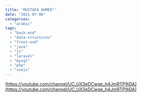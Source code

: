 ```yaml
---
title: 'MUSTAFA AHMED"'
date: "2021-07-06"
categories:
  - "arabic"
tags:
  - "back-end"
  - "data-structures"
  - "front-end"
  - "java"
  - "js"
  - "laravel"
  - "mysql"
  - "php"
  - "vuejs"
---
```


[https://youtube.com/channel/UC_UX3eDCwge_h4JmRTP9jDA](https://youtube.com/channel/UC_UX3eDCwge_h4JmRTP9jDA)
